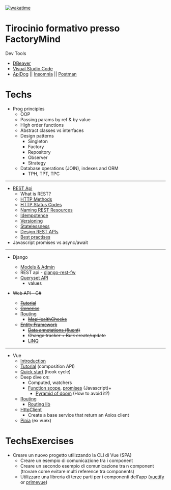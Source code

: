 [![wakatime](https://wakatime.com/badge/user/0f362d83-3d86-4cdb-b58d-28ad23922737/project/467e29d4-00dc-4818-b958-78c8f2622f82.svg)](https://wakatime.com/badge/user/0f362d83-3d86-4cdb-b58d-28ad23922737/project/467e29d4-00dc-4818-b958-78c8f2622f82)

# Tirocinio formativo presso FactoryMind

Dev Tools

- [DBeaver](https://dbeaver.io/download/)
- [Visual Studio Code](https://code.visualstudio.com/download)
- [ApiDog](https://apidog.com/) || [Insomnia](https://insomnia.rest/download) || [Postman](https://www.postman.com/)

# Techs

- Prog principles
  - OOP
  - Passing params by ref & by value
  - High order functions
  - Abstract classes vs interfaces
  - Design patterns
    - Singleton
    - Factory
    - Repository
    - Observer
    - Strategy
  - Database operations (JOIN), indexes and ORM
    - TPH, TPT, TPC

---

- [REST Api](https://restfulapi.net/)
  - What is REST?
  - [HTTP Methods](https://restfulapi.net/http-methods/)
  - [HTTP Status Codes](https://restfulapi.net/http-status-codes/)
  - [Naming REST Resources](https://restfulapi.net/resource-naming/)
  - [Idempotence](https://restfulapi.net/idempotent-rest-apis/)
  - [Versioning](https://restfulapi.net/versioning/)
  - [Statelessness](https://restfulapi.net/statelessness/)
  - [Design REST APIs](https://restfulapi.net/rest-api-design-tutorial-with-example/)
  - [Best practises](https://restfulapi.net/rest-api-best-practices/)
- Javascript promises vs async/await

---

- Django

  - [Models & Admin](https://quasar.dev/vue-components/)
  - REST api \- [django-rest-fw](https://www.django-rest-framework.org/)
  - [Queryset API](https://docs.djangoproject.com/en/4.2/ref/models/querysets/)
    - values

- ~~Web API \- C\#~~
  - [~~Tutorial~~](https://learn.microsoft.com/en-us/aspnet/core/tutorials/first-web-api?view=aspnetcore-7.0&tabs=visual-studio)
  - [~~Generics~~](https://www.tutorialspoint.com/csharp/csharp_generics.htm)
  - [~~Routing~~](https://learn.microsoft.com/en-us/aspnet/core/fundamentals/routing?view=aspnetcore-7.0)
    - [~~MapHealthChecks~~](https://learn.microsoft.com/en-us/aspnet/core/host-and-deploy/health-checks?view=aspnetcore-7.0)
  - [~~Entity Framework~~](https://learn.microsoft.com/en-us/aspnet/core/data/ef-mvc/?view=aspnetcore-7.0)
    - [~~Data annotations (fluent)~~](https://learn.microsoft.com/en-us/ef/ef6/modeling/code-first/fluent/relationships)
    - ~~Change tracker \+ Bulk create/update~~
    - [~~LINQ~~](https://learn.microsoft.com/it-it/dotnet/api/system.linq.enumerable.join?view=net-8.0)

---

- Vue
  - [Introduction](https://docs.google.com/presentation/d/1Tz9M1N5SpTZaqxvu8-1D0JD6VUzChWKUSP-xDcuhPxw/edit?usp=sharing)
  - [Tutorial](https://vuejs.org/tutorial) (composition API)
  - [Quick start](https://vuejs.org/guide/quick-start.htm) (hook cycle)
  - Deep dive on:
    - Computed, watchers
    - [Function scope](https://developer.mozilla.org/en-US/docs/Web/JavaScript/Guide/Functions#function_scope), [promises](https://developer.mozilla.org/en-US/docs/Web/JavaScript/Reference/Global_Objects/Promise) (Javascript)+
      - [Pyramid of doom](https://blog.stackademic.com/callback-hell-callback-pyramids-in-javscript-d66e6ba27736) (How to avoid it?)
  - [Routing](https://vuejs.org/guide/scaling-up/routing.html)
    - [Routing lib](https://router.vuejs.org/)
  - [HttpClient](https://blog.logrocket.com/how-use-axios-vue-js/)
    - Create a base service that return an Axios client
  - [Pinia](https://pinia.vuejs.org/) (ex vuex)

# TechsExercises

- Creare un nuovo progetto utilizzando la CLI di Vue (SPA)
  - Creare un esempio di comunicazione tra i component
  - Creare un secondo esempio di comunicazione tra n component (trovare come evitare multi reference tra components)
  - Utilizzare una libreria di terze parti per i componenti dell’app ([vuetify](https://vuetifyjs.com/en/components/tables/) or [primevue](https://primevue.org/))

